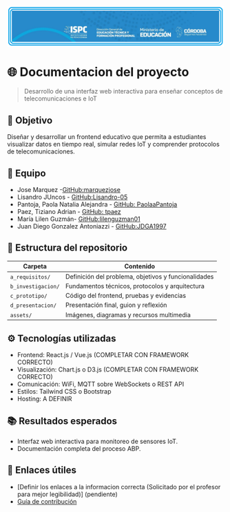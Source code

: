 ![logo](/e_assets/images/logoISPC.png)

# 🌐 Documentacion del proyecto 

> Desarrollo de una interfaz web interactiva para enseñar conceptos de telecomunicaciones e IoT

## 🎯 Objetivo
Diseñar y desarrollar un frontend educativo que permita a estudiantes visualizar datos en tiempo real, simular redes IoT y comprender protocolos de telecomunicaciones.

## 👥 Equipo
- Jose Marquez -[GitHub:marquezjose](https://github.com/marquezjose)
- Lisandro JUncos - [GitHub:Lisandro-05](https://github.com/Lisandro-05)
- Pantoja, Paola Natalia Alejandra - [GitHub: PaolaaPantoja](https://github.com/PaolaaPantoja)
- Paez, Tiziano Adrian - [GitHub: tpaez](https://github.com/tpaez)
- María Lilen Guzmán- [GitHub:lilenguzman01](https://github.com/lilenguzman01)
- Juan Diego Gonzalez Antoniazzi - [GitHub:JDGA1997](https://github.com/JDGA1997)

## 📂 Estructura del repositorio
| Carpeta | Contenido |
|--------|---------|
| `a_requisitos/` | Definición del problema, objetivos y funcionalidades |
| `b_investigacion/` | Fundamentos técnicos, protocolos y arquitectura |
| `c_prototipo/` | Código del frontend, pruebas y evidencias |
| `d_presentacion/` | Presentación final, guion y reflexión |
| `assets/` | Imágenes, diagramas y recursos multimedia |

## ⚙️ Tecnologías utilizadas
- Frontend: React.js / Vue.js (COMPLETAR CON FRAMEWORK CORRECTO)
- Visualización: Chart.js o D3.js (COMPLETAR CON FRAMEWORK CORRECTO)
- Comunicación: WiFi, MQTT sobre WebSockets o REST API
- Estilos: Tailwind CSS o Bootstrap
- Hosting: A DEFINIR

## 📚 Resultados esperados
- Interfaz web interactiva para monitoreo de sensores IoT.
- Documentación completa del proceso ABP.

## 📎 Enlaces útiles
- [Definir los enlaces a la informacion correcta (Solicitado por el profesor para mejor legibilidad)] (pendiente)
- [Guía de contribución](CONTRIBUTING.md)
